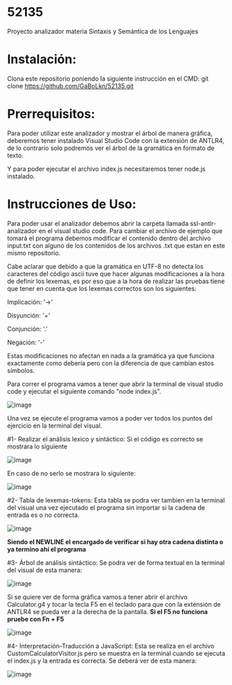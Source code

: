 # 52135
Proyecto analizador materia Sintaxis y Semántica de los Lenguajes

# Instalación:
Clona este repositorio poniendo la siguiente instrucción en el CMD: git clone https://github.com/GaBoLkn/52135.git

# Prerrequisitos:
Para poder utilizar este analizador y mostrar el árbol de manera gráfica, deberemos tener instalado Visual Studio Code con la extensión de ANTLR4, de lo contrario solo podremos ver el árbol de la gramática en formato de texto.

Y para poder ejecutar el archivo index.js necesitaremos tener node.js instalado.

# Instrucciones de Uso:
Para poder usar el analizador debemos abrir la carpeta llamada ssl-antlr-analizador en el visual studio code. Para cambiar el archivo de ejemplo que tomará el programa debemos modificar el contenido dentro del archivo input.txt con alguno de los contenidos de los archivos .txt que estan en este mismo repositorio.

Cabe aclarar que debido a que la gramática en UTF-8 no detecta los caracteres del código ascii tuve que hacer algunas modificaciones a la hora de definir los lexemas, es por eso que a la hora de realizar las pruebas tiene que tener en cuenta que los lexemas correctos son los siguientes:

Implicación: '->'

Disyunción: '+'

Conjunción: '.'

Negación: '-'

Estas modificaciones no afectan en nada a la gramática ya que funciona exactamente como debería pero con la diferencia de que cambian estos símbolos.

Para correr el programa vamos a tener que abrir la terminal de visual studio code y ejecutar el siguiente comando "node index.js".

![image](https://github.com/user-attachments/assets/54093c48-7c55-411b-ac66-3fa6f3e5012c)

Una vez se ejecute el programa vamos a poder ver todos los puntos del ejercicio en la terminal del visual.

#1- Realizar el análisis lexico y sintáctico: 
Si el código es correcto se mostrara lo siguiente

![image](https://github.com/user-attachments/assets/4620337b-c519-490a-bafb-62f5b70e08fe)

En caso de no serlo se mostrara lo siguiente:

![image](https://github.com/user-attachments/assets/30f5d16d-aeb0-4788-9c06-283e6990c8c2)


#2- Tabla de lexemas-tokens: 
Esta tabla se podra ver tambien en la terminal del visual una vez ejecutado el programa sin importar si la cadena de entrada es o no correcta.

![image](https://github.com/user-attachments/assets/7fda45fd-56ab-4cb3-a0db-424bdc1fae25)

**Siendo el NEWLINE el encargado de verificar si hay otra cadena distinta o ya termino ahí el programa**

#3- Árbol de análisis sintáctico:
Se podra ver de forma textual en la terminal del visual de esta manera:

![image](https://github.com/user-attachments/assets/32371a99-8693-44f3-81b6-ee2375f7ef64)

Si se quiere ver de forma gráfica vamos a tener abrir el archivo Calculator.g4 y tocar la tecla F5 en el teclado para que con la extensión de ANTLR4 se pueda ver a la derecha de la pantalla.
**Si el F5 no funciona pruebe con Fn + F5**

![image](https://github.com/user-attachments/assets/1a901225-f413-4e01-8d65-2d8785786840)

#4- Interpretación-Traducción a JavaScript:
Esta se realiza en el archivo CustomCalculatorVisitor.js pero se muestra en la terminal cuando se ejecuta el index.js y la entrada es correcta.
Se deberá ver de esta manera: 

![image](https://github.com/user-attachments/assets/792ceada-5584-48d3-ad60-56c65ad6c3a8)
